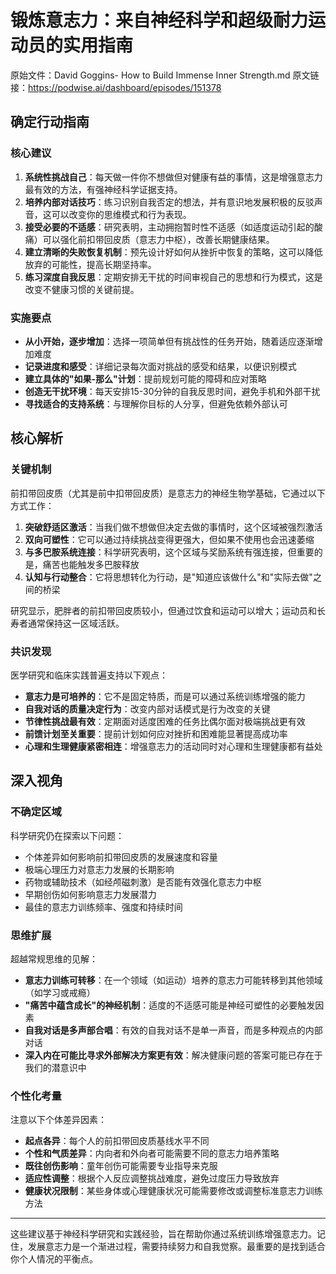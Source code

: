 # 锻炼意志力：来自神经科学和超级耐力运动员的实用指南

原始文件：David Goggins- How to Build Immense Inner Strength.md
原文链接：https://podwise.ai/dashboard/episodes/151378

## 确定行动指南

### 核心建议
1. **系统性挑战自己**：每天做一件你不想做但对健康有益的事情，这是增强意志力最有效的方法，有强神经科学证据支持。
2. **培养内部对话技巧**：练习识别自我否定的想法，并有意识地发展积极的反驳声音，这可以改变你的思维模式和行为表现。
3. **接受必要的不适感**：研究表明，主动拥抱暂时性不适感（如适度运动引起的酸痛）可以强化前扣带回皮质（意志力中枢），改善长期健康结果。
4. **建立清晰的失败恢复机制**：预先设计好如何从挫折中恢复的策略，这可以降低放弃的可能性，提高长期坚持率。
5. **练习深度自我反思**：定期安排无干扰的时间审视自己的思想和行为模式，这是改变不健康习惯的关键前提。

### 实施要点
- **从小开始，逐步增加**：选择一项简单但有挑战性的任务开始，随着适应逐渐增加难度
- **记录进度和感受**：详细记录每次面对挑战的感受和结果，以便识别模式
- **建立具体的"如果-那么"计划**：提前规划可能的障碍和应对策略
- **创造无干扰环境**：每天安排15-30分钟的自我反思时间，避免手机和外部干扰
- **寻找适合的支持系统**：与理解你目标的人分享，但避免依赖外部认可

## 核心解析

### 关键机制
前扣带回皮质（尤其是前中扣带回皮质）是意志力的神经生物学基础，它通过以下方式工作：

1. **突破舒适区激活**：当我们做不想做但决定去做的事情时，这个区域被强烈激活
2. **双向可塑性**：它可以通过持续挑战变得更强大，但如果不使用也会迅速萎缩
3. **与多巴胺系统连接**：科学研究表明，这个区域与奖励系统有强连接，但重要的是，痛苦也能触发多巴胺释放
4. **认知与行动整合**：它将思想转化为行动，是"知道应该做什么"和"实际去做"之间的桥梁

研究显示，肥胖者的前扣带回皮质较小，但通过饮食和运动可以增大；运动员和长寿者通常保持这一区域活跃。

### 共识发现
医学研究和临床实践普遍支持以下观点：

- **意志力是可培养的**：它不是固定特质，而是可以通过系统训练增强的能力
- **自我对话的质量决定行为**：改变内部对话模式是行为改变的关键
- **节律性挑战最有效**：定期面对适度困难的任务比偶尔面对极端挑战更有效
- **前馈计划至关重要**：提前计划如何应对挫折和困难能显著提高成功率
- **心理和生理健康紧密相连**：增强意志力的活动同时对心理和生理健康都有益处

## 深入视角

### 不确定区域
科学研究仍在探索以下问题：

- 个体差异如何影响前扣带回皮质的发展速度和容量
- 极端心理压力对意志力发展的长期影响
- 药物或辅助技术（如经颅磁刺激）是否能有效强化意志力中枢
- 早期创伤如何影响意志力发展潜力
- 最佳的意志力训练频率、强度和持续时间

### 思维扩展
超越常规思维的见解：

- **意志力训练可转移**：在一个领域（如运动）培养的意志力可能转移到其他领域（如学习或戒瘾）
- **"痛苦中蕴含成长"的神经机制**：适度的不适感可能是神经可塑性的必要触发因素
- **自我对话是多声部合唱**：有效的自我对话不是单一声音，而是多种观点的内部对话
- **深入内在可能比寻求外部解决方案更有效**：解决健康问题的答案可能已存在于我们的潜意识中

### 个性化考量
注意以下个体差异因素：

- **起点各异**：每个人的前扣带回皮质基线水平不同
- **个性和气质差异**：内向者和外向者可能需要不同的意志力培养策略
- **既往创伤影响**：童年创伤可能需要专业指导来克服
- **适应性调整**：根据个人反应调整挑战难度，避免过度压力导致放弃
- **健康状况限制**：某些身体或心理健康状况可能需要修改或调整标准意志力训练方法

---

这些建议基于神经科学研究和实践经验，旨在帮助你通过系统训练增强意志力。记住，发展意志力是一个渐进过程，需要持续努力和自我觉察。最重要的是找到适合你个人情况的平衡点。
